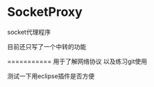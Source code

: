 SocketProxy
===========
socket代理程序

目前还只写了一个中转的功能


===========
用于了解网络协议
以及练习git使用

测试一下用eclipse插件是否方便